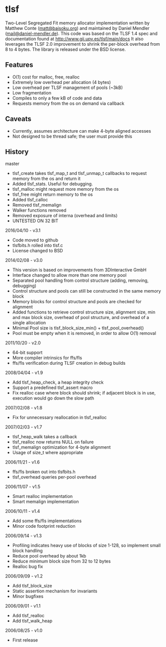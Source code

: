 # tlsf

Two-Level Segregated Fit memory allocator implementation written by Matthew Conte (matt@baisoku.org) and maintained by Daniel Mendler (mail@daniel-mendler.de).
This code was based on the TLSF 1.4 spec and documentation found at http://www.gii.upv.es/tlsf/main/docs
It also leverages the TLSF 2.0 improvement to shrink the per-block overhead from 8 to 4 bytes.
The library is released under the BSD license.

Features
--------
  * O(1) cost for malloc, free, realloc
  * Extremely low overhead per allocation (4 bytes)
  * Low overhead per TLSF management of pools (~3kB)
  * Low fragmentation
  * Compiles to only a few kB of code and data
  * Requests memory from the os on demand via callback

Caveats
-------
  * Currently, assumes architecture can make 4-byte aligned accesses
  * Not designed to be thread safe; the user must provide this

History
-------

master
  * tlsf_create takes tlsf_map_t and tlsf_unmap_t callbacks
    to request memory from the os and return it
  * Added tlsf_stats. Useful for debugging.
  * tlsf_malloc might request more memory from the os
  * tlsf_free might return memory to the os
  * Added tlsf_calloc
  * Removed tlsf_memalign
  * Walker functions removed
  * Removed exposure of interna (overhead and limits)
  * UNTESTED ON 32 BIT

2016/04/10 - v3.1
  * Code moved to github
  * tlsfbits.h rolled into tlsf.c
  * License changed to BSD

2014/02/08 - v3.0
  * This version is based on improvements from 3DInteractive GmbH
  * Interface changed to allow more than one memory pool
  * Separated pool handling from control structure (adding, removing, debugging)
  * Control structure and pools can still be constructed in the same memory block
  * Memory blocks for control structure and pools are checked for alignment
  * Added functions to retrieve control structure size, alignment size, min and max block size, overhead of pool structure, and overhead of a single allocation
  * Minimal Pool size is tlsf_block_size_min() + tlsf_pool_overhead()
  * Pool must be empty when it is removed, in order to allow O(1) removal

2011/10/20 - v2.0
  * 64-bit support
  * More compiler intrinsics for ffs/fls
  * ffs/fls verification during TLSF creation in debug builds

2008/04/04 - v1.9
  * Add tlsf_heap_check, a heap integrity check
  * Support a predefined tlsf_assert macro
  * Fix realloc case where block should shrink; if adjacent block is in use, execution would go down the slow path

2007/02/08 - v1.8
  * Fix for unnecessary reallocation in tlsf_realloc

2007/02/03 - v1.7
  * tlsf_heap_walk takes a callback
  * tlsf_realloc now returns NULL on failure
  * tlsf_memalign optimization for 4-byte alignment
  * Usage of size_t where appropriate

2006/11/21 - v1.6
  * ffs/fls broken out into tlsfbits.h
  * tlsf_overhead queries per-pool overhead

2006/11/07 - v1.5
  * Smart realloc implementation
  * Smart memalign implementation

2006/10/11 - v1.4
  * Add some ffs/fls implementations
  * Minor code footprint reduction

2006/09/14 - v1.3
  * Profiling indicates heavy use of blocks of size 1-128, so implement small block handling
  * Reduce pool overhead by about 1kb
  * Reduce minimum block size from 32 to 12 bytes
  * Realloc bug fix

2006/09/09 - v1.2
  * Add tlsf_block_size
  * Static assertion mechanism for invariants
  * Minor bugfixes

2006/09/01 - v1.1
  * Add tlsf_realloc
  * Add tlsf_walk_heap

2006/08/25 - v1.0
  * First release

